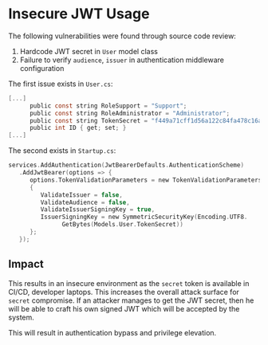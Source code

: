 # Insecure JWT Usage

The following vulnerabilities were found through source code review:

1. Hardcode JWT secret in `User` model class
2. Failure to verify `audience`, `issuer` in authentication middleware configuration

The first issue exists in `User.cs`:

```c
[...]
      public const string RoleSupport = "Support";
      public const string RoleAdministrator = "Administrator";
      public const string TokenSecret = "f449a71cff1d56a122c84fa478c16af9075e5b4b8527787b56580773242e40ce";
      public int ID { get; set; }
[...]
```

The second exists in `Startup.cs`:

```c
services.AddAuthentication(JwtBearerDefaults.AuthenticationScheme)
   .AddJwtBearer(options => {
      options.TokenValidationParameters = new TokenValidationParameters
      {
         ValidateIssuer = false,
         ValidateAudience = false,
         ValidateIssuerSigningKey = true,
         IssuerSigningKey = new SymmetricSecurityKey(Encoding.UTF8.
               GetBytes(Models.User.TokenSecret))
      };
   });
```

## Impact

This results in an insecure environment as the `secret` token is available in CI/CD, developer laptops. This increases the overall attack surface for `secret` compromise. If an attacker manages to get the JWT secret, then he will be able to craft his own signed JWT which will be accepted by the system. 

This will result in authentication bypass and privilege elevation.